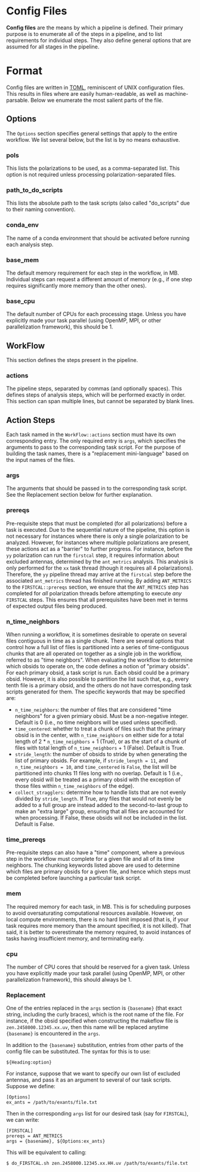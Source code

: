 # Config Files

**Config files** are the means by which a pipeline is defined. Their primary
purpose is to enumerate all of the steps in a pipeline, and to list requirements
for individual steps. They also define general options that are assumed for all
stages in the pipeline.

# Format

Config files are written in [TOML](https://en.wikipedia.org/wiki/TOML),
reminiscent of UNIX configuration files. This results in files where are easily
human-readable, as well as machine-parsable. Below we enumerate the most salient
parts of the file.

## Options

The `Options` section specifies general settings that apply to the entire
workflow. We list several below, but the list is by no means exhaustive.

### pols

This lists the polarizations to be used, as a comma-separated list. This option
is not required unless processing polarization-separated files.

### path_to_do_scripts

This lists the absolute path to the task scripts (also called "do_scripts" due
to their naming convention).

### conda_env

The name of a conda environment that should be activated before running each
analysis step.

### base_mem

The default memory requirement for each step in the workflow, in MB. Individual
steps can request a different amount of memory (e.g., if one step requires
significantly more memory than the other ones).

### base_cpu

The default number of CPUs for each processing stage. Unless you have explicitly
made your task parallel (using OpenMP, MPI, or other parallelization framework),
this should be 1.


## WorkFlow

This section defines the steps present in the pipeline.

### actions

The pipeline steps, separated by commas (and optionally spaces). This defines
steps of analysis steps, which will be performed exactly in order. This section
can span multiple lines, but cannot be separated by blank lines.

## Action Steps

Each task named in the `WorkFlow::actions` section must have its own
corresponding entry. The only required entry is `args`, which specifies the
arguments to pass to the corresponding task script. For the purpose of building
the task names, there is a "replacement mini-language" based on the input names
of the files.

### args

The arguments that should be passed in to the corresponding task script. See the
Replacement section below for further explanation.

### prereqs

Pre-requisite steps that must be completed (for all polarizations) before a task
is executed. Due to the sequential nature of the pipeline, this option is not
necessary for instances where there is only a single polarization to be
analyzed. However, for instances where multiple polarizations are present, these
actions act as a "barrier" to further progress. For instance, before the `yy`
polarization can run the `firstcal` step, it requires information about excluded
antennas, determined by the `ant_metrics` analysis. This analysis is only
performed for the `xx` task thread (though it requires all 4
polarizations). Therefore, the `yy` pipeline thread may arrive at the `firstcal`
step before the associated `ant_metrics` thread has finished running. By adding
`ANT_METRICS` to the `FIRSTCAL::prereqs` section, we ensure that the
`ANT_METRICS` step has completed for *all* polarization threads before
attempting to execute *any* `FIRSTCAL` steps. This ensures that all
prerequisites have been met in terms of expected output files being produced.

### n_time_neighbors

When running a workflow, it is sometimes desirable to operate on several files
contiguous in time as a single chunk. There are several options that control how
a full list of files is partitioned into a series of time-contiguous chunks that
are all operated on together as a single job in the workflow, referred to as
"time neighbors". When evaluating the workflow to determine which obsids to
operate on, the code defines a notion of "primary obsids". For each primary
obsid, a task script is run. Each obsid could be a primary obsid.  However, it
is also possible to partition the list such that, e.g., every tenth file is a
primary obsid, and the others do not have corresponding task scripts generated
for them. The specific keywords that may be specified are:

* `n_time_neighbors`: the number of files that are considered "time neighbors"
  for a given primiary obsid. Must be a non-negative integer. Default is 0
  (i.e., no time neighbors will be used unless specified).
* `time_centered`: whether to treat a chunk of files such that the primary obsid
  is in the center, with `n_time_neighbors` on either side for a total length of
  2 * `n_time_neighbors` + 1 (True), or as the start of a chunk of files with
  total length of `n_time_neighbors` + 1 (False). Default is True.
* `stride_length`: the number of obsids to stride by when generating the list of
  primary obsids. For example, if `stride_length = 11`, and `n_time_neighbors =
  10`, and `time_centered` is `False`, the list will be partitioned into chunks
  11 files long with no overlap. Default is 1 (i.e., every obsid will be treated
  as a primary obsid with the exception of those files within `n_time_neighbors`
  of the edge).
* `collect_stragglers`: determine how to handle lists that are not evenly
  divided by `stride_length`. If True, any files that would not evenly be added
  to a full group are instead added to the second-to-last group to make an
  "extra large" group, ensuring that all files are accounted for when
  processing. If False, these obsids will not be included in the list. Default
  is False.


### time_prereqs

Pre-requisite steps can also have a "time" component, where a previous step in
the workflow must complete for a given file and all of its time neighbors. The
chunking keywords listed above are used to determine which files are primary
obsids for a given file, and hence which steps must be completed before
launching a particular task script.

### mem

The required memory for each task, in MB. This is for scheduling purposes to
avoid oversaturating computational resources available. However, on local
compute environments, there is no hard limit imposed (that is, if your task
requires more memory than the amount specified, it is not killed). That said, it
is better to overestimate the memory required, to avoid instances of tasks
having insufficient memory, and terminating early.

### cpu

The number of CPU cores that should be reserved for a given task. Unless you
have explicitly made your task parallel (using OpenMP, MPI, or other
parallelization framework), this should always be 1.


### Replacement

One of the entries replaced in the `args` section is `{basename}` (that exact
string, including the curly braces), which is the root name of the file. For
instance, if the obsid specified when constructing the makeflow file is
`zen.2458000.12345.xx.uv`, then this name will be replaced anytime `{basename}`
is encountered in the `args`.

In addition to the `{basename}` substitution, entries from other parts of the
config file can be substituted. The syntax for this is to use:
```
${Heading:option}
```

For instance, suppose that we want to specify our own list of excluded antennas,
and pass it as an argument to several of our task scripts. Suppose we define:

```
[Options]
ex_ants = /path/to/exants/file.txt
```

Then in the corresponding `args` list for our desired task (say for `FIRSTCAL`),
we can write:

```
[FIRSTCAL]
prereqs = ANT_METRICS
args = {basename}, ${Options:ex_ants}
```

This will be equivalent to calling:
```bash
$ do_FIRSTCAL.sh zen.2458000.12345.xx.HH.uv /path/to/exants/file.txt
```
